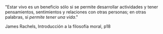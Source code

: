 "Estar vivo es un beneficio sólo si se permite desarrollar actividades y tener pensamientos, sentimientos y relaciones con otras personas; en otras palabras, si _permite tener una vida_."

James Rachels, Introducción a la filosofía moral, p18